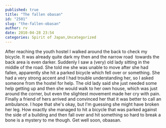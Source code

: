 ```yaml
---
published: true
title: "The fallen obasan"
id: "2501"
slug: "the-fallen-obasan"
author: rv
date: 2010-04-28 23:54
categories: Spirit of Japan,Uncategorized
---
```

After reaching the youth hostel I walked around the back to check my bicycle. It was already quite dark my then and the narrow road  towards the back area is even darker. Suddenly I saw a (very) old lady sitting in the middle of the road. She told me she was unable to move after she had fallen, apparently she hit a parked bicycle which fell over or something. She had a very strong accent and I had trouble understanding her, so I asked someone from the hostel for help. The old lady said she just needed some help getting up and then she would walk to her own house, which was just around the corner, but even the slightest movement made her cry with pain. Finally a friend of hers arrived and convinced her that it was better to call an ambulance. I hope that she's okay, but I'm guessing she might have broken her leg. How exactly she managed to hit a bicycle that was parked against the side of a building and then fall over and hit something so hard to break a bone is a mystery to me though. Get well soon, obaasan.